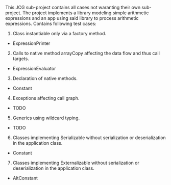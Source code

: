 This JCG sub-project contains all cases not waranting their own sub-project. The project implements a library modeling simple arithmetic expressions and an app using said library to process arithmetic expressions. 
Contains following test cases:  

1. Class instantiable only via a factory method.  
  - ExpressionPrinter  
2. Calls to native method arrayCopy affecting the data flow and thus call targets.  
  - ExpressionEvaluator  
3. Declaration of native methods.  
  - Constant  
4. Exceptions affecting call graph.  
  - TODO  
5. Generics using wildcard typing.  
  - TODO  
6. Classes implementing Serializable without serialization or deserialization in the application class.  
  - Constant   
7. Classes implementing Externalizable without serialization or deserialization in the application class.  
  - AltConstant  